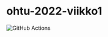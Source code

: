# ohtu-2022-viikko1
![GitHub Actions](https://github.com/<hamidaebadi>/<ohtu-2022-viikko1>/workflows/<CI>/badge.svg)
